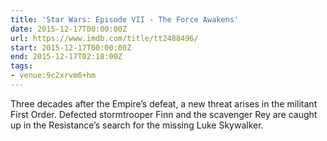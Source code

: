 ```yaml
---
title: 'Star Wars: Episode VII - The Force Awakens'
date: 2015-12-17T00:00:00Z
url: https://www.imdb.com/title/tt2488496/
start: 2015-12-17T00:00:00Z
end: 2015-12-17T02:18:00Z
tags:
- venue:9c2xrvm6+hm
---
```

Three decades after the Empire’s defeat, a new threat arises in the militant First Order. Defected stormtrooper Finn and the scavenger Rey are caught up in the Resistance’s search for the missing Luke Skywalker.
